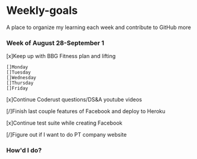 # Weekly-goals
A place to organize my learning each week and contribute to GitHub more

### Week of August 28-September 1

[x]Keep up with BBG Fitness plan and lifting

    []Monday
    []Tuesday
    []Wednesday
    []Thursday
    []Friday

[x]Continue Coderust questions/DS&A youtube videos

[/]Finish last couple features of Facebook and deploy to Heroku

[x]Continue test suite while creating Facebook

[/]Figure out if I want to do PT company website

### How'd I do?


